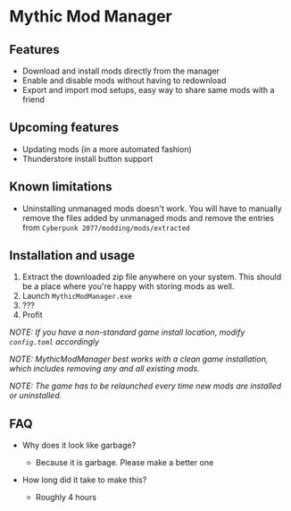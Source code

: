 # Mythic Mod Manager

## Features

- Download and install mods directly from the manager
- Enable and disable mods without having to redownload
- Export and import mod setups, easy way to share same mods with a friend

## Upcoming features

- Updating mods (in a more automated fashion)
- Thunderstore install button support

## Known limitations

- Uninstalling unmanaged mods doesn't work. You will have to manually remove
the files added by unmanaged mods and remove the entries from
`Cyberpunk 2077/modding/mods/extracted` 

## Installation and usage

1. Extract the downloaded zip file anywhere on your system. This should be a
place where you're happy with storing mods as well.
2. Launch `MythicModManager.exe`
3. ???
4. Profit

_NOTE: If you have a non-standard game install location, modify
`config.toml` accordingly_

_NOTE: MythicModManager best works with a clean game installation, which
includes removing any and all existing mods._

_NOTE: The game has to be relaunched every time new mods are installed or
uninstalled._

## FAQ

- Why does it look like garbage?
    - Because it is garbage. Please make a better one


- How long did it take to make this?
    - Roughly 4 hours

